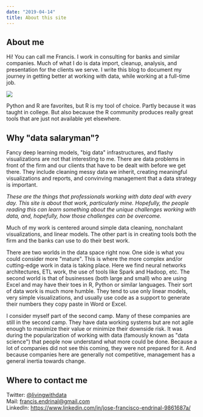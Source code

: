 ```yaml
---
date: "2019-04-14"
title: About this site
---
```


About me
--------
Hi! You can call me Francis. I work in consulting for banks and similar companies. Much of what I do is data import, cleanup, analysis, and presentation for the clients we serve. I write this blog to document my journey in getting better at working with data, while working at a full-time job.  

![](/static/about_files/IMG20190429063305.jpg)

Python and R are favorites, but R is my tool of choice. Partly because it was taught in college. But also because the R community produces really great tools that are just not available yet elsewhere.  

Why "data salaryman"?
---------------------
Fancy deep learning models, "big data" infrastructures, and flashy visualizations are not that interesting to me. There are data problems in front of the firm and our clients that have to be dealt with before we get there. They include cleaning messy data we inherit, creating meaningful visualizations and reports, and convinving management that a data strategy is important.  

*These are the things that professionals working with data deal with every day. This site is about that work, particularly mine. Hopefully, the people reading this can learn something about the unique challenges working with data, and, hopefully, how those challenges can be overcome.*  

Much of my work is centered around simple data cleaning, nonchalant visualizations, and linear models. The other part is in creating tools both the firm and the banks can use to do their best work.  

There are two worlds in the data space right now. One side is what you could consider more "mature". This is where the more complex and/or cutting-edge work in data is taking place. Here we find neural networks architectures, ETL work, the use of tools like Spark and Hadoop, etc. The second world is that of businesses (both large and small) who are using Excel and may have their toes in R, Python or similar languages. Their sort of data work is much more humble. They tend to use only linear models, very simple visualizations, and usually use code as a support to generate their numbers they copy paste in Word or Excel.  

I consider myself part of the second camp. Many of these companies are still in the second camp. They have data working systems but are not agile enough to maximize their value or minimize their downside risk. It was during the popularization of working with data (famously known as "data science") that people now understand what more could be done. Because a lot of companies did not see this coming, they were not prepared for it. And because companies here are generally not competitive, management has a general inertia towards change.  



Where to contact me
-------------------
Twitter: [@livingwithdata](https://twitter.com/livingwithdata)  
Mail: francis.endrinal@gmail.com  
LinkedIn: https://www.linkedin.com/in/jose-francisco-endrinal-9861687a/